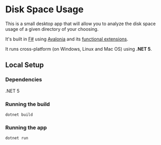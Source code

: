﻿# Disk Space Usage

This is a small desktop app that will allow you to analyze
the disk space usage of a given directory of your choosing.

It's built in [F#](https://fsharp.org) using [Avalonia](https://avaloniaui.net/)
and its [functional extensions](https://avaloniacommunity.github.io/Avalonia.FuncUI.Docs/).

It runs cross-platform (on Windows, Linux and Mac OS) using **.NET 5**.

## Local Setup

### Dependencies
.NET 5

### Running the build

```
dotnet build
```

### Running the app

```
dotnet run
```
